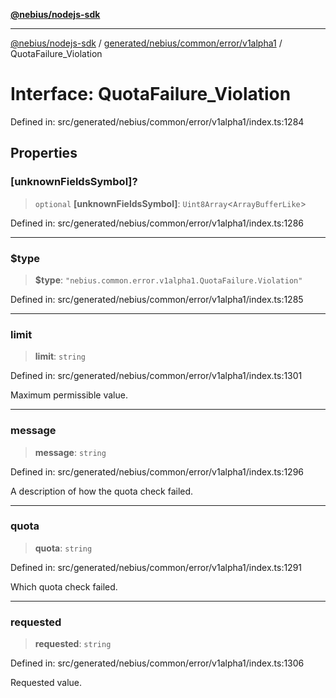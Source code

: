 [**@nebius/nodejs-sdk**](../../../../../../README.md)

---

[@nebius/nodejs-sdk](../../../../../../README.md) / [generated/nebius/common/error/v1alpha1](../README.md) / QuotaFailure_Violation

# Interface: QuotaFailure_Violation

Defined in: src/generated/nebius/common/error/v1alpha1/index.ts:1284

## Properties

### \[unknownFieldsSymbol\]?

> `optional` **\[unknownFieldsSymbol\]**: `Uint8Array`\<`ArrayBufferLike`\>

Defined in: src/generated/nebius/common/error/v1alpha1/index.ts:1286

---

### $type

> **$type**: `"nebius.common.error.v1alpha1.QuotaFailure.Violation"`

Defined in: src/generated/nebius/common/error/v1alpha1/index.ts:1285

---

### limit

> **limit**: `string`

Defined in: src/generated/nebius/common/error/v1alpha1/index.ts:1301

Maximum permissible value.

---

### message

> **message**: `string`

Defined in: src/generated/nebius/common/error/v1alpha1/index.ts:1296

A description of how the quota check failed.

---

### quota

> **quota**: `string`

Defined in: src/generated/nebius/common/error/v1alpha1/index.ts:1291

Which quota check failed.

---

### requested

> **requested**: `string`

Defined in: src/generated/nebius/common/error/v1alpha1/index.ts:1306

Requested value.
